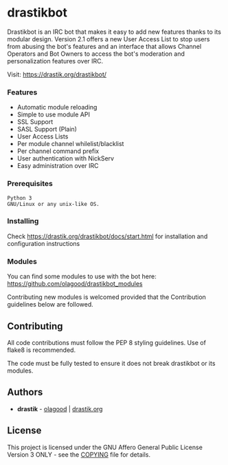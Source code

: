 # drastikbot

Drastikbot is an IRC bot that makes it easy to add new features thanks to its modular design.
Version 2.1 offers a new User Access List to stop users from abusing the bot's features and
an interface that allows Channel Operators and Bot Owners to access the bot's moderation and
personalization features over IRC.

Visit: https://drastik.org/drastikbot/

### Features
- Automatic module reloading
- Simple to use module API
- SSL Support
- SASL Support (Plain)
- User Access Lists
- Per module channel whilelist/blacklist
- Per channel command prefix
- User authentication with NickServ
- Easy administration over IRC

### Prerequisites

```
Python 3
GNU/Linux or any unix-like OS.
```

### Installing

Check https://drastik.org/drastikbot/docs/start.html for installation and configuration instructions

### Modules

You can find some modules to use with the bot here: https://github.com/olagood/drastikbot_modules

Contributing new modules is welcomed provided that the Contribution guidelines below are followed.

## Contributing

All code contributions must follow the PEP 8 styling guidelines. Use of flake8 is recommended.

The code must be fully tested to ensure it does not break drastikbot or its modules.

## Authors

* **drastik** - [olagood](https://github.com/olagood) | [drastik.org](https://drastik.org)

## License

This project is licensed under the GNU Affero General Public License Version 3 ONLY - see the [COPYING](COPYING) file for details.
